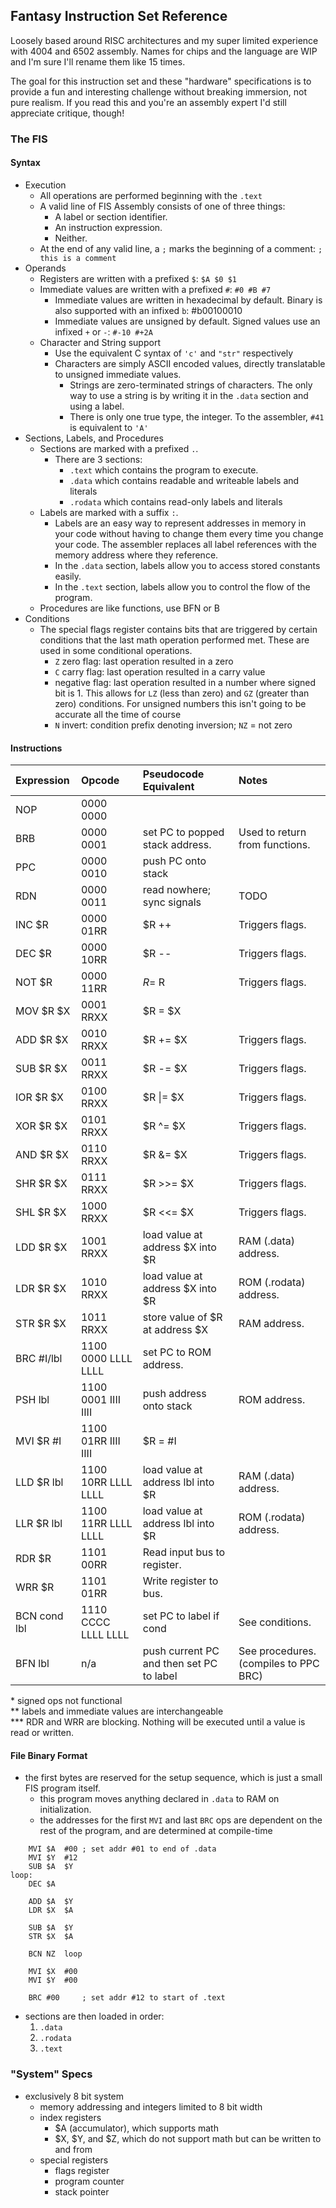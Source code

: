 ## **F**antasy **I**nstruction **S**et Reference
Loosely based around RISC architectures and my super limited experience with 4004 and 6502 assembly. Names for chips and the language are WIP and I'm sure I'll rename them like 15 times.

The goal for this instruction set and these "hardware" specifications is to provide a fun and interesting challenge without breaking immersion, not pure realism. If you read this and you're an assembly expert I'd still appreciate critique, though!

### The FIS
#### Syntax
- Execution
    - All operations are performed beginning with the `.text`
    - A valid line of FIS Assembly consists of one of three things:
        - A label or section identifier.
        - An instruction expression.
        - Neither.
    - At the end of any valid line, a `;` marks the beginning of a comment: `; this is a comment`
- Operands
    - Registers are written with a prefixed `$`: `$A $0 $1`
    - Immediate values are written with a prefixed `#`: `#0 #B #7`
        - Immediate values are written in hexadecimal by default. Binary is also supported with an infixed `b`: #b00100010
        - Immediate values are unsigned by default. Signed values use an infixed `+` or `-`: `#-10 #+2A`
    - Character and String support
        - Use the equivalent C syntax of `'c'` and `"str"` respectively
        - Characters are simply ASCII encoded values, directly translatable to unsigned immediate values.
            - Strings are zero-terminated strings of characters. The only way to use a string is by writing it in the `.data` section and using a label.
            - There is only one true type, the integer. To the assembler, `#41` is equivalent to `'A'`
- Sections, Labels, and Procedures
    - Sections are marked with a prefixed `.`.
        - There are 3 sections:
            - `.text` which contains the program to execute.
            - `.data` which contains readable and writeable labels and literals
            - `.rodata` which contains read-only labels and literals
    - Labels are marked with a suffix `:`.
        - Labels are an easy way to represent addresses in memory in your code without having to change them every time you change your code. The assembler replaces all label references with the memory address where they reference.
        - In the `.data` section, labels allow you to access stored constants easily.
        - In the `.text` section, labels allow you to control the flow of the program.
    - Procedures are like functions, use BFN or B
- Conditions
    - The special flags register contains bits that are triggered by certain conditions that the last math operation performed met. These are used in some conditional operations.
        - `Z` zero flag: last operation resulted in a zero
        - `C` carry flag: last operation resulted in a carry value
        - negative flag: last operation resulted in a number where signed bit is 1. This allows for `LZ` (less than zero) and `GZ` (greater than zero) conditions. For unsigned numbers this isn't going to be accurate all the time of course
        - `N` invert: condition prefix denoting inversion; `NZ` = not zero

#### Instructions
| Expression | Opcode | Pseudocode Equivalent | Notes
| :------ | :-- | :-- | :--
NOP       | 0000 0000
BRB       | 0000 0001 | set PC to popped stack address. | Used to return from functions.
PPC       | 0000 0010 | push PC onto stack
RDN       | 0000 0011 | read nowhere; sync signals | TODO
INC $R    | 0000 01RR | $R ++ | Triggers flags.
DEC $R    | 0000 10RR | $R -- | Triggers flags.
NOT $R    | 0000 11RR | $R = ~$R | Triggers flags.
MOV $R $X | 0001 RRXX | $R = $X
ADD $R $X | 0010 RRXX | $R += $X | Triggers flags.
SUB $R $X | 0011 RRXX | $R -= $X | Triggers flags.
IOR $R $X | 0100 RRXX | $R \|= $X | Triggers flags.
XOR $R $X | 0101 RRXX | $R ^= $X | Triggers flags.
AND $R $X | 0110 RRXX | $R &= $X | Triggers flags.
SHR $R $X | 0111 RRXX | $R >>= $X | Triggers flags.
SHL $R $X | 1000 RRXX | $R <<= $X | Triggers flags.
LDD $R $X | 1001 RRXX | load value at address $X into $R | RAM (.data) address.
LDR $R $X | 1010 RRXX | load value at address $X into $R | ROM (.rodata) address.
STR $R $X | 1011 RRXX | store value of $R at address $X | RAM address.
BRC #I/lbl| 1100 0000 LLLL LLLL | set PC to ROM address.
PSH lbl   | 1100 0001 IIII IIII | push address onto stack | ROM address.
MVI $R #I | 1100 01RR IIII IIII | $R = #I
LLD $R lbl| 1100 10RR LLLL LLLL | load value at address lbl into $R | RAM (.data) address.
LLR $R lbl| 1100 11RR LLLL LLLL | load value at address lbl into $R | ROM (.rodata) address.
RDR $R    | 1101 00RR | Read input bus to register.
WRR $R    | 1101 01RR | Write register to bus.
BCN cond lbl | 1110 CCCC LLLL LLLL | set PC to label if cond | See conditions.
BFN lbl   | n/a | push current PC and then set PC to label | See procedures. (compiles to PPC BRC)

\* signed ops not functional  
\*\* labels and immediate values are interchangeable  
\*\*\* RDR and WRR are blocking. Nothing will be executed until a value is read or written.

#### File Binary Format
- the first bytes are reserved for the setup sequence, which is just a small FIS program itself.
    - this program moves anything declared in `.data` to RAM on initialization.
    - the addresses for the first `MVI` and last `BRC` ops are dependent on the rest of the program, and are determined at compile-time
```
    MVI $A  #00 ; set addr #01 to end of .data
    MVI $Y  #12
    SUB $A  $Y
loop:
    DEC $A

    ADD $A  $Y
    LDR $X  $A

    SUB $A  $Y
    STR $X  $A

    BCN NZ  loop

    MVI $X  #00
    MVI $Y  #00

    BRC #00     ; set addr #12 to start of .text
```
- sections are then loaded in order:
    1. `.data`
    2. `.rodata`
    3. `.text`

### "System" Specs
- exclusively 8 bit system
    - memory addressing and integers limited to 8 bit width
    - index registers
        - $A (accumulator), which supports math
        - $X, $Y, and $Z, which do not support math but can be written to and from
    - special registers
        - flags register
        - program counter
        - stack pointer
